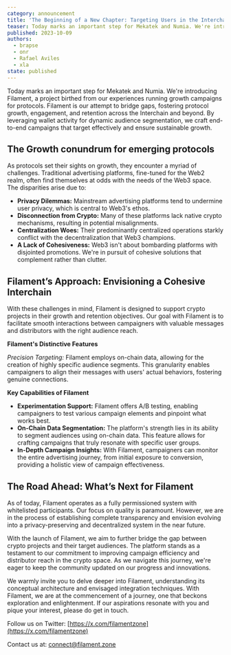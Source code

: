 ```yaml
---
category: announcement
title: 'The Beginning of a New Chapter: Targeting Users in the Interchain with Filament'
teaser: Today marks an important step for Mekatek and Numia. We're introducing Filament, a project birthed from our experiences running growth campaigns for protocols. Filament is our attempt to bridge gaps, fostering protocol growth, engagement, and retention across the Interchain and beyond. By leveraging wallet activity for dynamic audience segmentation, we craft end-to-end campaigns that target effectively and ensure sustainable growth.
published: 2023-10-09
authors:
  - brapse
  - onr
  - Rafael Aviles
  - xla
state: published
---
```


Today marks an important step for Mekatek and Numia. We're introducing Filament, a project birthed from our experiences running growth campaigns for protocols. Filament is our attempt to bridge gaps, fostering protocol growth, engagement, and retention across the Interchain and beyond. By leveraging wallet activity for dynamic audience segmentation, we craft end-to-end campaigns that target effectively and ensure sustainable growth.

## The Growth conundrum for emerging protocols

As protocols set their sights on growth, they encounter a myriad of challenges. Traditional advertising platforms, fine-tuned for the Web2 realm, often find themselves at odds with the needs of the Web3 space. The disparities arise due to:

- **Privacy Dilemmas:** Mainstream advertising platforms tend to undermine user privacy, which is central to Web3's ethos.
- **Disconnection from Crypto:** Many of these platforms lack native crypto mechanisms, resulting in potential misalignments.
- **Centralization Woes:** Their predominantly centralized operations starkly conflict with the decentralization that Web3 champions.
- **A Lack of Cohesiveness:** Web3 isn't about bombarding platforms with disjointed promotions. We're in pursuit of cohesive solutions that complement rather than clutter.

## Filament’s Approach: Envisioning a Cohesive Interchain

With these challenges in mind, Filament is designed to support crypto projects in their growth and retention objectives. Our goal with Filament is to facilitate smooth interactions between campaigners with valuable messages and distributors with the right audience reach.

**Filament's Distinctive Features**

_Precision Targeting:_ Filament employs on-chain data, allowing for the creation of highly specific audience segments. This granularity enables campaigners to align their messages with users' actual behaviors, fostering genuine connections.

**Key Capabilities of Filament**

- **Experimentation Support:** Filament offers A/B testing, enabling campaigners to test various campaign elements and pinpoint what works best.
- **On-Chain Data Segmentation:** The platform's strength lies in its ability to segment audiences using on-chain data. This feature allows for crafting campaigns that truly resonate with specific user groups.
- **In-Depth Campaign Insights:** With Filament, campaigners can monitor the entire advertising journey, from initial exposure to conversion, providing a holistic view of campaign effectiveness.

## The Road Ahead: What’s Next for Filament

As of today, Filament operates as a fully permissioned system with whitelisted participants. Our focus on quality is paramount. However, we are in the process of establishing complete transparency and envision evolving into a privacy-preserving and decentralized system in the near future.

With the launch of Filament, we aim to further bridge the gap between crypto projects and their target audiences. The platform stands as a testament to our commitment to improving campaign efficiency and distributor reach in the crypto space. As we navigate this journey, we're eager to keep the community updated on our progress and innovations.

We warmly invite you to delve deeper into Filament, understanding its conceptual architecture and envisaged integration techniques. With Filament, we are at the commencement of a journey, one that beckons exploration and enlightenment. If our aspirations resonate with you and pique your interest, please do get in touch.

Follow us on Twitter: [https://x.com/filamentzone](https://x.com/filamentzone)

Contact us at: [connect@filament.zone](mailto:connect@filament.zone)
